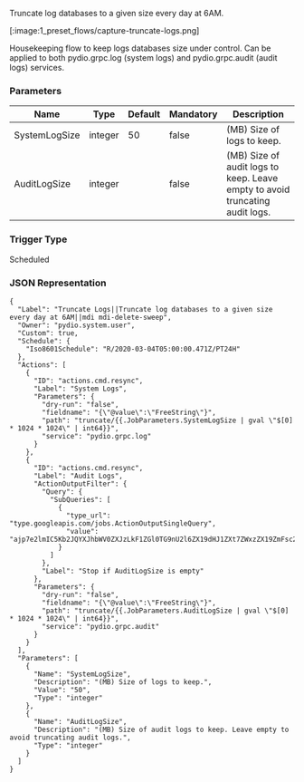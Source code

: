 
Truncate log databases to a given size every day at 6AM.

[:image:1_preset_flows/capture-truncate-logs.png]

Housekeeping flow to keep logs databases size under control. Can be applied to both pydio.grpc.log (system logs) and pydio.grpc.audit (audit logs) services.

### Parameters

|Name|Type|Default|Mandatory|Description|
|----|----|-------|---------|-----------|
|SystemLogSize|integer|50|false|(MB) Size of logs to keep.|
|AuditLogSize|integer||false|(MB) Size of audit logs to keep. Leave empty to avoid truncating audit logs.|



### Trigger Type
Scheduled

### JSON Representation

```
{
  "Label": "Truncate Logs||Truncate log databases to a given size every day at 6AM||mdi mdi-delete-sweep",
  "Owner": "pydio.system.user",
  "Custom": true,
  "Schedule": {
    "Iso8601Schedule": "R/2020-03-04T05:00:00.471Z/PT24H"
  },
  "Actions": [
    {
      "ID": "actions.cmd.resync",
      "Label": "System Logs",
      "Parameters": {
        "dry-run": "false",
        "fieldname": "{\"@value\":\"FreeString\"}",
        "path": "truncate/{{.JobParameters.SystemLogSize | gval \"$[0] * 1024 * 1024\" | int64}}",
        "service": "pydio.grpc.log"
      }
    },
    {
      "ID": "actions.cmd.resync",
      "Label": "Audit Logs",
      "ActionOutputFilter": {
        "Query": {
          "SubQueries": [
            {
              "type_url": "type.googleapis.com/jobs.ActionOutputSingleQuery",
              "value": "ajp7e2lmIC5Kb2JQYXJhbWV0ZXJzLkF1ZGl0TG9nU2l6ZX19dHJ1ZXt7ZWxzZX19ZmFsc2V7e2VuZH19"
            }
          ]
        },
        "Label": "Stop if AuditLogSize is empty"
      },
      "Parameters": {
        "dry-run": "false",
        "fieldname": "{\"@value\":\"FreeString\"}",
        "path": "truncate/{{.JobParameters.AuditLogSize | gval \"$[0] * 1024 * 1024\" | int64}}",
        "service": "pydio.grpc.audit"
      }
    }
  ],
  "Parameters": [
    {
      "Name": "SystemLogSize",
      "Description": "(MB) Size of logs to keep.",
      "Value": "50",
      "Type": "integer"
    },
    {
      "Name": "AuditLogSize",
      "Description": "(MB) Size of audit logs to keep. Leave empty to avoid truncating audit logs.",
      "Type": "integer"
    }
  ]
}
```
